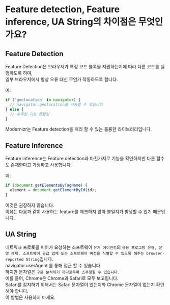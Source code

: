 # Feature detection, Feature inference, UA String의 차이점은 무엇인가요? #

## Feature Detection ##

Feature Detection은 브라우저가 특정 코드 블록을 지원하는지에 따라 다른 코드를 실행하도록 하여,  
일부 브라우저에서 항상 오류 대신 무언가 작동하도록 합니다.  

예:

```javascript
if ('geolocation' in navigator) {
  // navigator.geolocation를 사용할 수 있습니다
} else {
  // 부족한 기능 핸들링
}
```

Modernizr는 Feature detection을 처리 ​​할 수 있는 훌륭한 라이브러리입니다.

## Feature Inference ##

Feature inference는 Feature detection과 마찬가지로 기능을 확인하지만 다른 함수도 존재한다고 가정하고 사용합니다.  

예:

```javascript
if (document.getElementsByTagName) {
  element = document.getElementById(id);
}
```

이것은 권장하지 않습니다.  
이유는 다음과 같이 사용하는 feature를 체크하지 않아 불일치가 발생할 수 있기 때문입니다.

## UA String ##

네트워크 프로토콜 피어가 요청하는 소프트웨어 `유저 에이전트`의 `응용 프로그램 유형, 운영 체제, 소프트웨어 공급 업체 또는 소프트웨어 버전을 식별할 수 있도록 해주는 browser-reported String`입니다.  
navigator.userAgent 를 통해 접근 할 수 있습니다.  
하지만 문자열은 `구문 분석하기 까다로우며 스푸핑될 수 있습니다.`  
예를 들어, Chrome은 Chrome과 Safari로 모두 보고됩니다.  
Safari를 감지하기 위해서는 Safari 문자열이 있는지와 Chrome 문자열이 없는지 확인해야 합니다.  
이 방법은 사용하지 마세요.
